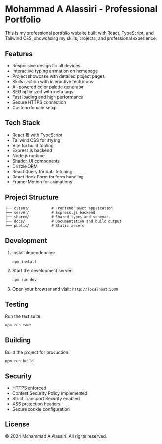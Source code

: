 
# Mohammad A Alassiri - Professional Portfolio

This is my professional portfolio website built with React, TypeScript, and Tailwind CSS, showcasing my skills, projects, and professional experience.

## Features

- Responsive design for all devices
- Interactive typing animation on homepage
- Project showcase with detailed project pages
- Skills section with interactive tech icons
- AI-powered color palette generator
- SEO optimized with meta tags
- Fast loading and high performance
- Secure HTTPS connection
- Custom domain setup

## Tech Stack

- React 18 with TypeScript
- Tailwind CSS for styling
- Vite for build tooling
- Express.js backend
- Node.js runtime
- Shadcn UI components
- Drizzle ORM
- React Query for data fetching
- React Hook Form for form handling
- Framer Motion for animations

## Project Structure

```
├── client/          # Frontend React application
├── server/          # Express.js backend
├── shared/          # Shared types and schemas
├── docs/            # Documentation and build output
└── public/          # Static assets
```

## Development

1. Install dependencies:
   ```
   npm install
   ```

2. Start the development server:
   ```
   npm run dev
   ```

3. Open your browser and visit: `http://localhost:5000`

## Testing

Run the test suite:
```
npm run test
```

## Building

Build the project for production:
```
npm run build
```

## Security

- HTTPS enforced
- Content Security Policy implemented
- Strict Transport Security enabled
- XSS protection headers
- Secure cookie configuration

## License

© 2024 Mohammad A Alassiri. All rights reserved.

